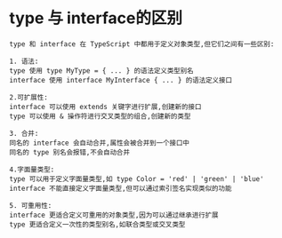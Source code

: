 # type 与 interface的区别

    type 和 interface 在 TypeScript 中都用于定义对象类型,但它们之间有一些区别:

    1. 语法:
    type 使用 type MyType = { ... } 的语法定义类型别名
    interface 使用 interface MyInterface { ... } 的语法定义接口

    2.可扩展性:
    interface 可以使用 extends 关键字进行扩展,创建新的接口
    type 可以使用 & 操作符进行交叉类型的组合,创建新的类型

    3. 合并:
    同名的 interface 会自动合并,属性会被合并到一个接口中
    同名的 type 别名会报错,不会自动合并

    4.字面量类型:
    type 可以用于定义字面量类型,如 type Color = 'red' | 'green' | 'blue'
    interface 不能直接定义字面量类型,但可以通过索引签名实现类似的功能

    5. 可重用性:
    interface 更适合定义可重用的对象类型,因为可以通过继承进行扩展
    type 更适合定义一次性的类型别名,如联合类型或交叉类型